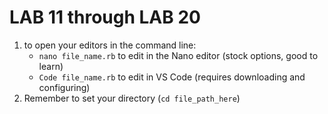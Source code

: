 # LAB 11 through LAB 20

 1. to open your editors in the command line:
    - `nano file_name.rb` to edit in the Nano editor (stock options, good to learn)
    - `Code file_name.rb` to edit in VS Code (requires downloading and configuring)
 2. Remember to set your directory (`cd file_path_here`)
